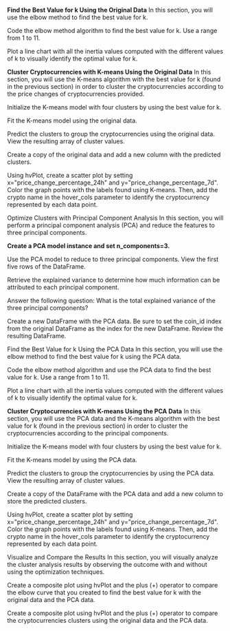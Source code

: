 **Find the Best Value for k Using the Original Data**
In this section, you will use the elbow method to find the best value for k.

Code the elbow method algorithm to find the best value for k. Use a range from 1 to 11.

Plot a line chart with all the inertia values computed with the different values of k to visually identify the optimal value for k.


**Cluster Cryptocurrencies with K-means Using the Original Data**
In this section, you will use the K-means algorithm with the best value for k (found in the previous section) in order to cluster the cryptocurrencies according to the price changes of cryptocurrencies provided.

Initialize the K-means model with four clusters by using the best value for k.

Fit the K-means model using the original data.

Predict the clusters to group the cryptocurrencies using the original data. View the resulting array of cluster values.

Create a copy of the original data and add a new column with the predicted clusters.

Using hvPlot, create a scatter plot by setting x="price_change_percentage_24h" and y="price_change_percentage_7d". Color the graph points with the labels found using K-means. Then, add the crypto name in the hover_cols parameter to identify the cryptocurrency represented by each data point.

Optimize Clusters with Principal Component Analysis
In this section, you will perform a principal component analysis (PCA) and reduce the features to three principal components.

**Create a PCA model instance and set n_components=3.**

Use the PCA model to reduce to three principal components. View the first five rows of the DataFrame.

Retrieve the explained variance to determine how much information can be attributed to each principal component.

Answer the following question: What is the total explained variance of the three principal components?

Create a new DataFrame with the PCA data. Be sure to set the coin_id index from the original DataFrame as the index for the new DataFrame. Review the resulting DataFrame.

Find the Best Value for k Using the PCA Data
In this section, you will use the elbow method to find the best value for k using the PCA data.

Code the elbow method algorithm and use the PCA data to find the best value for k. Use a range from 1 to 11.

Plot a line chart with all the inertia values computed with the different values of k to visually identify the optimal value for k.


**Cluster Cryptocurrencies with K-means Using the PCA Data**
In this section, you will use the PCA data and the K-means algorithm with the best value for k (found in the previous section) in order to cluster the cryptocurrencies according to the principal components.

Initialize the K-means model with four clusters by using the best value for k.

Fit the K-means model by using the PCA data.

Predict the clusters to group the cryptocurrencies by using the PCA data. View the resulting array of cluster values.

Create a copy of the DataFrame with the PCA data and add a new column to store the predicted clusters.

Using hvPlot, create a scatter plot by setting x="price_change_percentage_24h" and y="price_change_percentage_7d". Color the graph points with the labels found using K-means. Then, add the crypto name in the hover_cols parameter to identify the cryptocurrency represented by each data point.

Visualize and Compare the Results
In this section, you will visually analyze the cluster analysis results by observing the outcome with and without using the optimization techniques.

Create a composite plot using hvPlot and the plus (+) operator to compare the elbow curve that you created to find the best value for k with the original data and the PCA data.

Create a composite plot using hvPlot and the plus (+) operator to compare the cryptocurrencies clusters using the original data and the PCA data.
